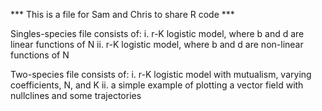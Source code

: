 *** This is a file for Sam and Chris to share R code ***

Singles-species file consists of:
  i. r-K logistic model, where b and d are linear functions of N
  ii. r-K logistic model, where b and d are non-linear functions of N

Two-species file consists of:
  i. r-K logistic model with mutualism, varying coefficients, N, and K
  ii.  a simple example of plotting a vector field with nullclines and some trajectories
